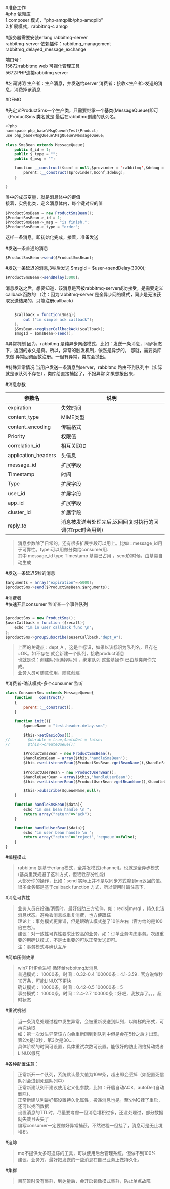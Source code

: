 #准备工作  
#php 依赖库  
1.composer 模式，"php-amqplib/php-amqplib"  
2.扩展模式，rabbitmq-c amqp  

#服务器需要安装erlang rabbitmq-server   
rabbitmq-server 依赖插件：rabbitmq_management rabbitmq_delayed_message_exchange  

端口号：  
15672:rabbitmq web 可视化管理工具  
5672:PHP连接rabbitmq server  

#名词说明
生产者：生产消息，并发送给server
消费者：接收<生产者>发送的消息，消费掉该消息


#DEMO


#先定义ProductSms一个生产类，只需要继承一个基类(MessageQueue)即可
（ProductSms 类名就是 最后在rabbitmq创建的队列名。
```java
<?php
namespace php_base\MsgQueue\Test\Product;
use php_base\MsgQueue\MsgQueue\MessageQueue;

class SmsBean extends MessageQueue{
    public $_id = 1;
    public $_type = "";
    public $_msg = "";

    function __construct($conf = null,$provinder = 'rabbitmq',$debug = 0){
        parent::__construct($provinder,$conf,$debug);
    }

}

```
类中的成员变量，就是消息体中的键值   
接着，实例化类，定义消息体内，每个键对应的值

```java
$ProductSmsBean = new ProductSmsBean();
$ProductSmsBean->_id = 1;
$ProductSmsBean->_msg = "is finish.";
$ProductSmsBean->_type = "order";
```

这样一条消息，即初始化完成，接着，准备发送

#发送一条普通的消息
```javascript
$ProductSmsBean->send($ProductSmsBean);
```

#发送一条延迟的消息,3秒后发送
 $msgId = $user->sendDelay(3000);
 ```javascript
 $ProductSmsBean->sendDelay(3000);
```

消息发送之后，想要知道，该消息是否被rabbitmq-server成功接受，是需要定义callback函数的
（注：因为rabbitmq-server 是全异步网络模式，同步是无法获取发送结果的，只能注册callback）

```java

    $callback = function($msg){
        out ("im simple ack callback");
    };
    $SmsBean->regUserCallbackAck($callback);
    $msgId = $SmsBean->send();
```

#异常机制
因为，rabbitmq 是纯异步网络模式，比如：发送一条消息，同步状态下，返回的永久是真。所以，异常的触发机制，依然是异步的。
那就，需要类库来做 异常回调函数注册。一但有异常，类库会抛出。

#特殊异常情况
当用户发送一条消息到server，rabbitmq 路由不到队列中（实际就是该队列不存在），类库给直接捕捉了，不报异常
如果想报出来，



#消息参数

参数名  | 说明  |
 ---- | ----- |
 expiration | 失效时间 |
content_type | MIME类型  | 
content_encoding | 传输格式 | 
Priority | 权限值 | 
correlation_id | 相互关联ID | 
application_headers | 头信息 | 
message_id | 扩展字段 | 
Timestamp | 时间 | 
Type | 扩展字段 | 
user_id | 扩展字段 | 
app_id | 扩展字段 | 
cluster_id | 扩展字段 | 
reply_to | 消息被发送者处理完后,返回回复时执行的回调(在rpc时会用到) | 

>消息参数除了日常的，还有很多扩展字段可以用上。比如：message_id用于可靠性。type:可以用做分类给consumer用.<br/>
>其中 message_id type Timestamp 基类已占用 ，send的时候，由基类自动生成 <br/>

#发送一条延迟5秒的消息
```java
$arguments = array("expiration"=>5000);
$productSms->send($ProductSmsBean,$arguments);
```

#消费者<br/>
#快速开启consumer 监听某一个事件队列
```java

$productSms = new ProductSms();
$userCallback = function ($recall){
    echo "im in user callback func \n";
};
$productSms->groupSubscribe($userCallback,"dept_A");

```
>上面的关键点：dept_A ，这是个标识，如果以该标识为队列名，且存在~OK。如不存在 就会新建一个队列，接收product消息<br/>
>也就是说：创建队列/选择队列 ，绑定队列 这些基操作 已由基类帮你完成。<br/>
>业务人员可随意使用，随意创建<br/>

#消费者-确认模式-多个consumer 监听
```javascript
class ConsumerSms extends MessageQueue{
    function __construct()
    {
        parent::__construct();
    }

    function init(){
        $queueName = "test.header.delay.sms";

        $this->setBasicQos(1);
//        $durable = true;$autoDel = false;
//        $this->createQueue();

        $ProductSmsBean = new ProductSmsBean();
        $handleSmsBean = array($this,'handleSmsBean');
        $this->setListenerBean($ProductSmsBean->getBeanName(),$handleSmsBean);

        $ProductUserBean = new ProductUserBean();
        $handleUserBean = array($this,'handleUserBean');
        $this->setListenerBean($ProductUserBean->getBeanName(),$handleUserBean);

        $this->subscribe($queueName,null);
    }

    function handleSmsBean($data){
        echo "im sms bean handle \n ";
        return array("return"=>"ack");
    }

    function handleUserBean($data){
        echo "im user bean handle \n ";
        return array("return"=>"reject",'requeue'=>false);
    }
}
```

#编程模式
>rabbitmq 是基于erlang模式，全并发模式(channel)。也就是全异步模式(基类里我规避了这种方式，但牺牲部分性能)<br/>
>大部分你的操作，比如：send 实际上并不是以同步方式拿到mq返回的值。<br/>
>很多业务都是基于callback function 方式，所以使用时请注意下.<br/>


#消息可靠性
>业务人员在投递/消费时，最好借助三方软件，如：redis|mysql ，持久化该消息状态。避免丢消息或重复消费，也方便跟踪<br/>
>理论上：事务模式更靠谱，但是跟确认模式差了10倍左右（官方给的是100倍左右）。<br/>
>建议：对一致性可靠性要求比较高的业务，如：订单业务考虑事务。次级重要的用确认模式，不是太重要的可以正常发送即可。<br/>
>注：事务模式与确认互斥

#简单压侧效果
>win7 PHP单进程 循环给rebbitmq发消息<br/>
>普通模式： 10000条，时间：0.32-0.4     100000条：4.1-3.59 . 官方说每秒10万条，可能LINUX下更快<br/>
>确认模式： 10000条，时间：0.42-0.5    100000条：5<br/>
>事务模式： 10000条，时间：2.4-2.7    100000条：好吧，我放弃了。。。超时状态<br/>

#重试机制
>当一条消息处理过程中发生异常，会被重新发送到队列，以阶梯的形式，可再次读取<br/>
>如：第一次发生异常该方向会重新回到到队列中但是会在5秒之后才出现，第2次是10秒，第3次是30....   <br/>
>具体阶梯的时间可设置，具体重试次数可设置。能很好的防止网络抖动或者LINUX假死<br/>

#各种配置注意：
>正常新开一个队列，系统默认最大值为10W条，超出即会丢掉（如配置死信队列会进到死信队列中）<br/>
>正常新建队列不建议使用定义化参数，比如：开启自动ACK、autoDel(自动删除)、<br/>
>正常新建队列最好都设置持久化属性，投递消息也是。至少MQ挂了重启，还可以找回数据<br/>
>设置消息的TTL时，尽量要考虑一但消息堆积过多，还没处理过，部分数据就失效且丢失了<br/>
>编写consumer一定要做好异常捕获，不然进程一但挂了，消息可是无止境堆积。<br/>

#追踪
>mq不提供太多可追踪的工具，可以使用后台管理系统。但做不到100%<br/>
>建议，业务方，最好把发送的一些消息在自己业务上做持久化。<br/>

#集群
>目前暂时没有集群，到达量后，会开启镜像模式集群，防止单点故障<br/>
